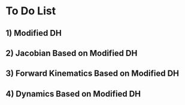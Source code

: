 # To Do List

## 1) Modified DH

## 2) Jacobian Based on Modified DH

## 3) Forward Kinematics Based on Modified DH

## 4) Dynamics Based on Modified DH